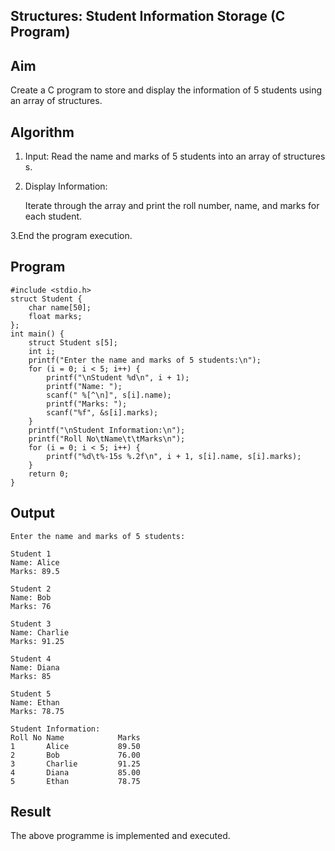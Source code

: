 ## Structures: Student Information Storage (C Program)
## Aim
Create a C program to store and display the information of 5 students using an array of structures.

## Algorithm
1. Input: Read the name and marks of 5 students into an array of structures s.

2. Display Information:

    Iterate through the array and print the roll number, name, and marks for each student.

3.End the program execution.

## Program
```
#include <stdio.h>
struct Student {
    char name[50];
    float marks;
};
int main() {
    struct Student s[5]; 
    int i;
    printf("Enter the name and marks of 5 students:\n");
    for (i = 0; i < 5; i++) {
        printf("\nStudent %d\n", i + 1);
        printf("Name: ");
        scanf(" %[^\n]", s[i].name); 
        printf("Marks: ");
        scanf("%f", &s[i].marks);
    }
    printf("\nStudent Information:\n");
    printf("Roll No\tName\t\tMarks\n");
    for (i = 0; i < 5; i++) {
        printf("%d\t%-15s %.2f\n", i + 1, s[i].name, s[i].marks);
    }
    return 0;
}
```

## Output
```
Enter the name and marks of 5 students:

Student 1
Name: Alice
Marks: 89.5

Student 2
Name: Bob
Marks: 76

Student 3
Name: Charlie
Marks: 91.25

Student 4
Name: Diana
Marks: 85

Student 5
Name: Ethan
Marks: 78.75

Student Information:
Roll No Name            Marks
1       Alice           89.50
2       Bob             76.00
3       Charlie         91.25
4       Diana           85.00
5       Ethan           78.75
```


## Result
The above programme is implemented and executed.


